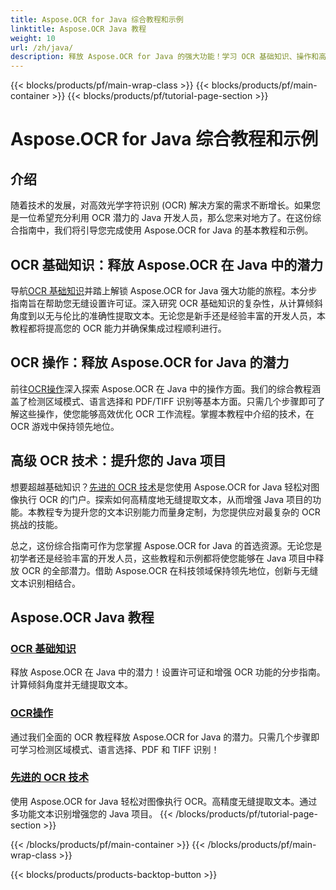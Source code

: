 ```yaml
---
title: Aspose.OCR for Java 综合教程和示例
linktitle: Aspose.OCR Java 教程
weight: 10
url: /zh/java/
description: 释放 Aspose.OCR for Java 的强大功能！学习 OCR 基础知识、操作和高级技术。轻松设置许可证、检测区域并增强文本识别。
---
```


{{< blocks/products/pf/main-wrap-class >}}
{{< blocks/products/pf/main-container >}}
{{< blocks/products/pf/tutorial-page-section >}}

# Aspose.OCR for Java 综合教程和示例


## 介绍

随着技术的发展，对高效光学字符识别 (OCR) 解决方案的需求不断增长。如果您是一位希望充分利用 OCR 潜力的 Java 开发人员，那么您来对地方了。在这份综合指南中，我们将引导您完成使用 Aspose.OCR for Java 的基本教程和示例。

## OCR 基础知识：释放 Aspose.OCR 在 Java 中的潜力

导航[OCR 基础知识](./ocr-basics/)并踏上解锁 Aspose.OCR for Java 强大功能的旅程。本分步指南旨在帮助您无缝设置许可证。深入研究 OCR 基础知识的复杂性，从计算倾斜角度到以无与伦比的准确性提取文本。无论您是新手还是经验丰富的开发人员，本教程都将提高您的 OCR 能力并确保集成过程顺利进行。

## OCR 操作：释放 Aspose.OCR for Java 的潜力

前往[OCR操作](./ocr-operations/)深入探索 Aspose.OCR 在 Java 中的操作方面。我们的综合教程涵盖了检测区域模式、语言选择和 PDF/TIFF 识别等基本方面。只需几个步骤即可了解这些操作，使您能够高效优化 OCR 工作流程。掌握本教程中介绍的技术，在 OCR 游戏中保持领先地位。

## 高级 OCR 技术：提升您的 Java 项目

想要超越基础知识？[先进的 OCR 技术](./advanced-ocr-techniques/)是您使用 Aspose.OCR for Java 轻松对图像执行 OCR 的门户。探索如何高精度地无缝提取文本，从而增强 Java 项目的功能。本教程专为提升您的文本识别能力而量身定制，为您提供应对最复杂的 OCR 挑战的技能。

总之，这份综合指南可作为您掌握 Aspose.OCR for Java 的首选资源。无论您是初学者还是经验丰富的开发人员，这些教程和示例都将使您能够在 Java 项目中释放 OCR 的全部潜力。借助 Aspose.OCR 在科技领域保持领先地位，创新与无缝文本识别相结合。
## Aspose.OCR Java 教程
### [OCR 基础知识](./ocr-basics/)
释放 Aspose.OCR 在 Java 中的潜力！设置许可证和增强 OCR 功能的分步指南。计算倾斜角度并无缝提取文本。
### [OCR操作](./ocr-operations/)
通过我们全面的 OCR 教程释放 Aspose.OCR for Java 的潜力。只需几个步骤即可学习检测区域模式、语言选择、PDF 和 TIFF 识别！
### [先进的 OCR 技术](./advanced-ocr-techniques/)
使用 Aspose.OCR for Java 轻松对图像执行 OCR。高精度无缝提取文本。通过多功能文本识别增强您的 Java 项目。
{{< /blocks/products/pf/tutorial-page-section >}}

{{< /blocks/products/pf/main-container >}}
{{< /blocks/products/pf/main-wrap-class >}}

{{< blocks/products/products-backtop-button >}}
